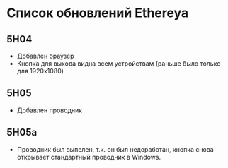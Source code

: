 # Список обновлений Ethereya

## 5H04

- Добавлен браузер
- Кнопка для выхода видна всем устройствам (раньше было только для 1920x1080)

## 5H05

- Добавлен проводник

## 5H05a

- Проводник был выпелен, т.к. он был недоработан, кнопка снова открывает стандартный проводник в Windows.
